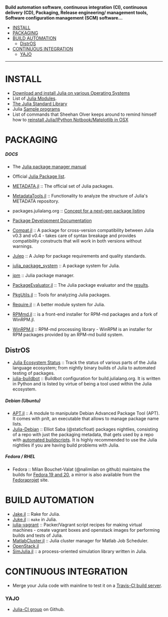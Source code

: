 **Build automation software, continuous integration (CI), continuous delivery (CD), Packaging, Release engineering/ management tools, Software configuration management (SCM) software...**

- [INSTALL](#install)
- [PACKAGING](#packaging)
- [BUILD AUTOMATION](#build-automation)
   - [DistrOS](#distros)
- [CONTINUOUS INTEGRATION](#continuous-integration)
   - [YAJO](#yajo)

----

# INSTALL 
- [Download and install Julia on various Operating Systems](http://julialang.org/downloads/)
- List of [Julia Modules](http://docs.julialang.org/en/latest/manual/modules/).
- [The Julia Standard Library](http://docs.julialang.org/en/latest/stdlib/)
- Julia [Sample programs](https://github.com/JuliaLang/julia/tree/master/examples)
- List of commands that Sheehan Olver keeps around to remind himself how to [reinstall Julia/IPython Notbook/Matplotlib in OSX](https://github.com/dlfivefifty/SO.jl/blob/master/Julia%20installation.txt)


# PACKAGING
##### DOCS
   - The [Julia package manager manual](http://docs.julialang.org/en/latest/manual/packages/)
   - Official [Julia Package list](http://docs.julialang.org/en/latest/packages/packagelist/).
   - [METADATA.jl](https://github.com/JuliaLang/METADATA.jl) :: The official set of Julia packages.
   - [MetadataTools.jl](https://github.com/IainNZ/MetadataTools.jl) :: Functionality to analyze the structure of Julia's METADATA repository.
   - packages.julialang.org :: [Concept for a next-gen package listing](https://github.com/IainNZ/packages.julialang.org)
   - [Package Development Documentation](http://docs.julialang.org/en/latest/manual/packages/#package-development)   
       
- [Compat.jl](https://github.com/JuliaLang/Compat.jl) :: A package for cross-version compatibility between Julia v0.3 and v0.4 - takes care of syntax breakage and provides compatibility constructs that will work in both versions without warnings.       
- [Julep](https://gist.github.com/IainNZ/6086173) :: A Julep for package requirements and quality standards.
- [julia_package_system](https://github.com/johnmyleswhite/julia_package_system) :: A package system for Julia.
- [jpm](https://github.com/dirk/jpm) :: Julia package manager.
- [PackageEvaluator.jl](https://github.com/IainNZ/PackageEvaluator.jl) :: The Julia package evaluator and the [results](http://iaindunning.com/PackageEval/).
- [PkgUtils.jl](https://github.com/johnmyleswhite/PkgUtils.jl) :: Tools for analyzing Julia packages.
- [Require.jl](https://github.com/jkroso/Require.jl) :: A better module system for Julia.
- [RPMmd.jl](https://github.com/ihnorton/RPMmd.jl) :: is a front-end installer for RPM-md packages and a fork of WinRPM.jl.
- [WinRPM.jl](https://github.com/JuliaLang/WinRPM.jl) :: RPM-md processing library - WinRPM is an installer for RPM packages provided by an RPM-md build system.

## DistrOS
- [Julia Ecosystem Status](http://status.julialang.org/) :: Track the status of various parts of the Julia language ecosystem; from nightly binary builds of Julia to automated testing of packages.
- [julia-buildbot](https://github.com/staticfloat/julia-buildbot) :: Buildbot configuration for build.julialang.org. It is written in Python and is listed by virtue of being a tool used within the Julia ecosystem.



##### Debian (Ubuntu)
- [APT.jl](https://github.com/bbshortcut/APT.jl) :: A module to manipulate Debian Advanced Package Tool (APT). It comes with pnlt, an executable that allows to manage package name lists.
- [Julia-Debian](https://github.com/staticfloat/julia-debian) :: Elliot Saba (@staticfloat) packages nightlies, consisting of a repo with just the packaging metadata, that gets used by a repo with [automated buildscripts](https://github.com/staticfloat/julia-nightly-packaging). It is highly recommended to use the Julia nightlies if you are having build problems with Julia.

##### Fedora / RHEL
- Fedora :: Milan Bouchet-Valat (@nalimilan on github) maintains the builds for [Fedora 19 and 20](http://nalimilan.perso.neuf.fr/transfert/), a mirror is also available from the [Fedoraprojet](http://copr-be.cloud.fedoraproject.org/results/nalimilan/julia/) site.


# BUILD AUTOMATION
- [Jake.jl](https://github.com/nolta/Jake.jl) :: Rake for Julia.
- [Juke.jl](https://github.com/kshramt/Juke.jl) :: `make` in Julia.
- [julia-vagrant](https://github.com/staticfloat/julia-vagrant) :: Packer/Vagrant script recipes for making virtual machines - create vagrant boxes and openstack images for performing builds and tests of Julia.
- [MatlabCluster.jl](https://github.com/simonster/MatlabCluster.jl) :: Julia cluster manager for Matlab Job Scheduler.
- [OpenStack.jl](https://github.com/loladiro/OpenStack.jl)
- [SimJulia.jl](https://github.com/BenLauwens/SimJulia.jl) :: a process-oriented simulation library written in Julia.

# CONTINUOUS INTEGRATION
- Merge your Julia code with mainline to test it on a [Travis-CI build server](https://travis-ci.org/JuliaLang/).

### YAJO
- [Julia-CI group](https://github.com/julia-ci) on Github.

